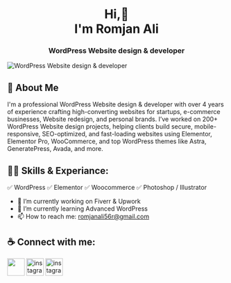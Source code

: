<h1 align="center">Hi,👋 <br> I'm Romjan Ali 
  
<h3 align="center">WordPress Website design & developer</h3>

![WordPress Website design & developer](https://media.licdn.com/dms/image/v2/D5616AQEggNjtsRMGpQ/profile-displaybackgroundimage-shrink_350_1400/B56ZfjMp2xGQAY-/0/1751863436040?e=1758153600&v=beta&t=c5ELb80bGKNurkw5pWnEmjwmdSR5N0L4Q7jer_WV6E8)

## 🚀 About Me
I'm a professional WordPress Website design & developer with over 4 years of experience crafting high-converting websites for startups, e-commerce businesses, Website redesign, and personal brands. I’ve worked on 200+ WordPress Website design projects, helping clients build secure, mobile-responsive, SEO-optimized, and fast-loading websites using Elementor, Elementor Pro, WooCommerce, and top WordPress themes like Astra, GeneratePress, Avada, and more.

## 👨‍💻 Skills & Experiance: 
✅ WordPress 
✅ Elementor 
✅ Woocommerce 
✅ Photoshop / Illustrator

- 🔭 I’m currently working on Fiverr & Upwork 
- 🌱 I’m currently learning Advanced WordPress 
- 📫 How to reach me: romjanali56r@gmail.com 

## ☕ Connect with me:

[<img
src="https://github.com/user-attachments/assets/321fafc3-604e-423b-ba7a-6051b0e00cda" height='40'>](https://www.facebook.com/romjanaliraja) 
[<img
src='https://github.com/user-attachments/assets/46d28c6e-bd4d-4add-8b20-f880632cc49b' alt='instagram' height='40'>](https://www.instagram.com/rajaali7766vision) 
[<img
src='https://github.com/user-attachments/assets/b0d7f6ad-4747-4e5c-a13b-37e71d6b845f' alt='instagram' height='40'>](https://www.linkedin.com/in/romjanali5756r/) 

